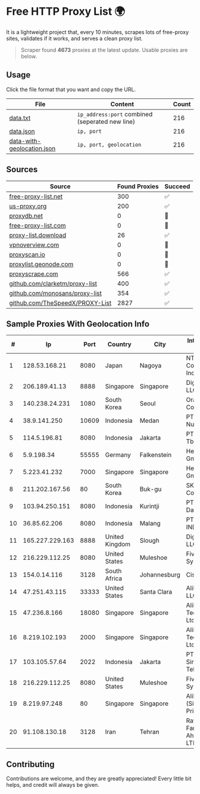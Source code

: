 
# Free HTTP Proxy List 🌍

It is a lightweight project that, every 10 minutes, scrapes lots of free-proxy sites, validates if it works, and serves a clean proxy list.


> Scraper found **4673** proxies at the latest update. Usable proxies are below.

## Usage

Click the file format that you want and copy the URL.


|File|Content|Count|
|----|-------|-----|
|[data.txt](https://raw.githubusercontent.com/themiralay/Proxy-List-World/master/data.txt)|`ip_address:port` combined (seperated new line)|216|
|[data.json](https://raw.githubusercontent.com/themiralay/Proxy-List-World/master/data.json)|`ip, port`|216|
|[data-with-geolocation.json](https://raw.githubusercontent.com/themiralay/Proxy-List-World/master/data-with-geolocation.json)|`ip, port, geolocation`|216|

## Sources

|Source|Found Proxies|Succeed|
|------|-------------|-------|
|[free-proxy-list.net](https://free-proxy-list.net)|300|✅|
|[us-proxy.org](https://www.us-proxy.org)|200|✅|
|[proxydb.net](http://proxydb.net)|0|🚫|
|[free-proxy-list.com](https://free-proxy-list.com/?page=&port=&type%5B%5D=http&type%5B%5D=https&up_time=0&search=Search)|0|🚫|
|[proxy-list.download](https://www.proxy-list.download/HTTP)|26|✅|
|[vpnoverview.com](https://vpnoverview.com/privacy/anonymous-browsing/free-proxy-servers)|0|🚫|
|[proxyscan.io](https://www.proxyscan.io)|0|🚫|
|[proxylist.geonode.com](https://proxylist.geonode.com/api/proxy-list?limit=300&page=1&sort_by=lastChecked&sort_type=desc&protocols=http,https)|0|🚫|
|[proxyscrape.com](https://api.proxyscrape.com/v2/?request=displayproxies&protocol=http&timeout=10000&country=all&ssl=all&anonymity=all)|566|✅|
|[github.com/clarketm/proxy-list](https://raw.githubusercontent.com/clarketm/proxy-list/master/proxy-list-raw.txt)|400|✅|
|[github.com/monosans/proxy-list](https://raw.githubusercontent.com/monosans/proxy-list/main/proxies/http.txt)|354|✅|
|[github.com/TheSpeedX/PROXY-List](https://raw.githubusercontent.com/TheSpeedX/PROXY-List/master/http.txt)|2827|✅|


## Sample Proxies With Geolocation Info

|#|Ip|Port|Country|City|Internet Service Provider|
|-|--|----|-------|----|-------------------------|
|1|128.53.168.21|8080|Japan|Nagoya|NTT PC Communications, Inc.|
|2|206.189.41.13|8888|Singapore|Singapore|DigitalOcean, LLC|
|3|140.238.24.231|1080|South Korea|Seoul|Oracle Corporation|
|4|38.9.141.250|10609|Indonesia|Medan|PT. Media Antar Nusa|
|5|114.5.196.81|8080|Indonesia|Jakarta|PT. INDOSAT Tbk|
|6|5.9.198.34|55555|Germany|Falkenstein|Hetzner Online GmbH|
|7|5.223.41.232|7000|Singapore|Singapore|Hetzner Online GmbH|
|8|211.202.167.56|80|South Korea|Buk-gu|SK Broadband Co Ltd|
|9|103.94.250.151|8080|Indonesia|Kurintji|PT Centronet Data Indonesia|
|10|36.85.62.206|8080|Indonesia|Malang|PT. TELKOM INDONESIA|
|11|165.227.229.163|8888|United Kingdom|Slough|DigitalOcean, LLC|
|12|216.229.112.25|8080|United States|Muleshoe|Five Area Systems, LLC|
|13|154.0.14.116|3128|South Africa|Johannesburg|Cisp IP3|
|14|47.251.43.115|33333|United States|Santa Clara|Alibaba Cloud LLC|
|15|47.236.8.166|18080|Singapore|Singapore|Alibaba (US) Technology Co., Ltd.|
|16|8.219.102.193|2000|Singapore|Singapore|Alibaba (US) Technology Co., Ltd.|
|17|103.105.57.64|2022|Indonesia|Jakarta|PT Lambda Sinergi Telekomunikasi|
|18|216.229.112.25|8080|United States|Muleshoe|Five Area Systems, LLC|
|19|8.219.97.248|80|Singapore|Singapore|Alibaba Cloud (Singapore) Private Limited|
|20|91.108.130.18|3128|Iran|Tehran|Rayaneh Gostar Farzanegan Ahwaz Company LTD.|



## Contributing

Contributions are welcome, and they are greatly appreciated! Every
little bit helps, and credit will always be given.

